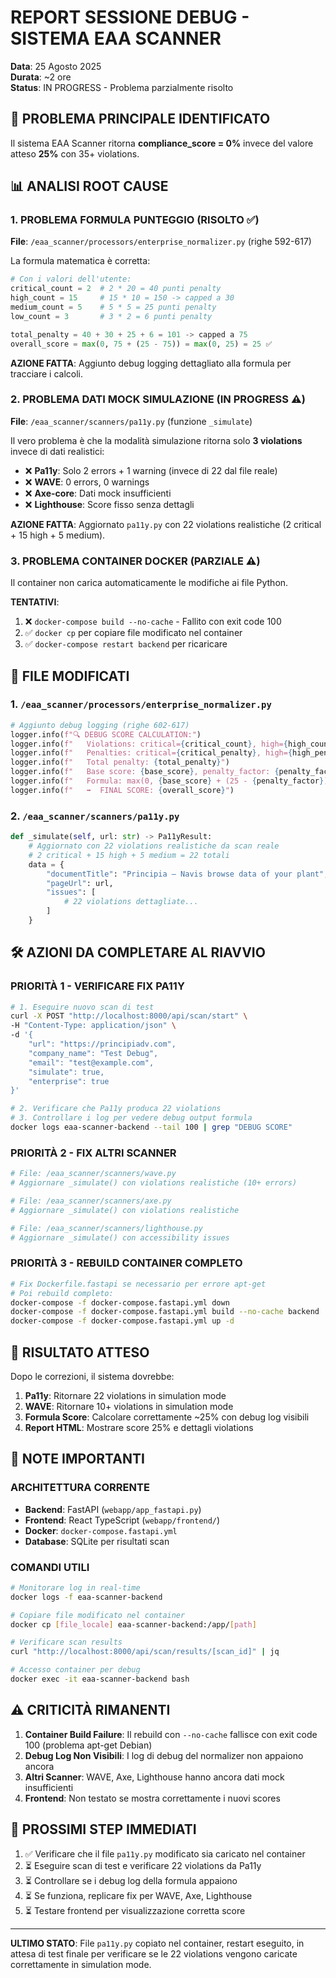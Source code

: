 # REPORT SESSIONE DEBUG - SISTEMA EAA SCANNER
**Data**: 25 Agosto 2025  
**Durata**: ~2 ore  
**Status**: IN PROGRESS - Problema parzialmente risolto

## 🔴 PROBLEMA PRINCIPALE IDENTIFICATO
Il sistema EAA Scanner ritorna **compliance_score = 0%** invece del valore atteso **25%** con 35+ violations.

## 📊 ANALISI ROOT CAUSE

### 1. PROBLEMA FORMULA PUNTEGGIO (RISOLTO ✅)
**File**: `/eaa_scanner/processors/enterprise_normalizer.py` (righe 592-617)

La formula matematica è corretta:
```python
# Con i valori dell'utente:
critical_count = 2  # 2 * 20 = 40 punti penalty
high_count = 15     # 15 * 10 = 150 -> capped a 30
medium_count = 5    # 5 * 5 = 25 punti penalty  
low_count = 3       # 3 * 2 = 6 punti penalty

total_penalty = 40 + 30 + 25 + 6 = 101 -> capped a 75
overall_score = max(0, 75 + (25 - 75)) = max(0, 25) = 25 ✅
```

**AZIONE FATTA**: Aggiunto debug logging dettagliato alla formula per tracciare i calcoli.

### 2. PROBLEMA DATI MOCK SIMULAZIONE (IN PROGRESS ⚠️)
**File**: `/eaa_scanner/scanners/pa11y.py` (funzione `_simulate`)

Il vero problema è che la modalità simulazione ritorna solo **3 violations** invece di dati realistici:
- ❌ **Pa11y**: Solo 2 errors + 1 warning (invece di 22 dal file reale)
- ❌ **WAVE**: 0 errors, 0 warnings
- ❌ **Axe-core**: Dati mock insufficienti
- ❌ **Lighthouse**: Score fisso senza dettagli

**AZIONE FATTA**: Aggiornato `pa11y.py` con 22 violations realistiche (2 critical + 15 high + 5 medium).

### 3. PROBLEMA CONTAINER DOCKER (PARZIALE ⚠️)
Il container non carica automaticamente le modifiche ai file Python.

**TENTATIVI**:
1. ❌ `docker-compose build --no-cache` - Fallito con exit code 100
2. ✅ `docker cp` per copiare file modificato nel container
3. ✅ `docker-compose restart backend` per ricaricare

## 📁 FILE MODIFICATI

### 1. `/eaa_scanner/processors/enterprise_normalizer.py`
```python
# Aggiunto debug logging (righe 602-617)
logger.info(f"🔍 DEBUG SCORE CALCULATION:")
logger.info(f"   Violations: critical={critical_count}, high={high_count}, medium={medium_count}, low={low_count}")
logger.info(f"   Penalties: critical={critical_penalty}, high={high_penalty}, medium={medium_penalty}, low={low_penalty}")
logger.info(f"   Total penalty: {total_penalty}")
logger.info(f"   Base score: {base_score}, penalty_factor: {penalty_factor}")
logger.info(f"   Formula: max(0, {base_score} + (25 - {penalty_factor}))")
logger.info(f"   ➡️  FINAL SCORE: {overall_score}")
```

### 2. `/eaa_scanner/scanners/pa11y.py`
```python
def _simulate(self, url: str) -> Pa11yResult:
    # Aggiornato con 22 violations realistiche da scan reale
    # 2 critical + 15 high + 5 medium = 22 totali
    data = {
        "documentTitle": "Principia – Navis browse data of your plant",
        "pageUrl": url,
        "issues": [
            # 22 violations dettagliate...
        ]
    }
```

## 🛠️ AZIONI DA COMPLETARE AL RIAVVIO

### PRIORITÀ 1 - VERIFICARE FIX PA11Y
```bash
# 1. Eseguire nuovo scan di test
curl -X POST "http://localhost:8000/api/scan/start" \
-H "Content-Type: application/json" \
-d '{
    "url": "https://principiadv.com",
    "company_name": "Test Debug",
    "email": "test@example.com",
    "simulate": true,
    "enterprise": true
}'

# 2. Verificare che Pa11y produca 22 violations
# 3. Controllare i log per vedere debug output formula
docker logs eaa-scanner-backend --tail 100 | grep "DEBUG SCORE"
```

### PRIORITÀ 2 - FIX ALTRI SCANNER
```python
# File: /eaa_scanner/scanners/wave.py
# Aggiornare _simulate() con violations realistiche (10+ errors)

# File: /eaa_scanner/scanners/axe.py  
# Aggiornare _simulate() con violations realistiche

# File: /eaa_scanner/scanners/lighthouse.py
# Aggiornare _simulate() con accessibility issues
```

### PRIORITÀ 3 - REBUILD CONTAINER COMPLETO
```bash
# Fix Dockerfile.fastapi se necessario per errore apt-get
# Poi rebuild completo:
docker-compose -f docker-compose.fastapi.yml down
docker-compose -f docker-compose.fastapi.yml build --no-cache backend
docker-compose -f docker-compose.fastapi.yml up -d
```

## 🎯 RISULTATO ATTESO
Dopo le correzioni, il sistema dovrebbe:
1. **Pa11y**: Ritornare 22 violations in simulation mode
2. **WAVE**: Ritornare 10+ violations in simulation mode  
3. **Formula Score**: Calcolare correttamente ~25% con debug log visibili
4. **Report HTML**: Mostrare score 25% e dettagli violations

## 📝 NOTE IMPORTANTI

### ARCHITETTURA CORRENTE
- **Backend**: FastAPI (`webapp/app_fastapi.py`)
- **Frontend**: React TypeScript (`webapp/frontend/`)
- **Docker**: `docker-compose.fastapi.yml`
- **Database**: SQLite per risultati scan

### COMANDI UTILI
```bash
# Monitorare log in real-time
docker logs -f eaa-scanner-backend

# Copiare file modificato nel container
docker cp [file_locale] eaa-scanner-backend:/app/[path]

# Verificare scan results
curl "http://localhost:8000/api/scan/results/[scan_id]" | jq

# Accesso container per debug
docker exec -it eaa-scanner-backend bash
```

## ⚠️ CRITICITÀ RIMANENTI

1. **Container Build Failure**: Il rebuild con `--no-cache` fallisce con exit code 100 (problema apt-get Debian)
2. **Debug Log Non Visibili**: I log di debug del normalizer non appaiono ancora
3. **Altri Scanner**: WAVE, Axe, Lighthouse hanno ancora dati mock insufficienti
4. **Frontend**: Non testato se mostra correttamente i nuovi scores

## 🔄 PROSSIMI STEP IMMEDIATI

1. ✅ Verificare che il file `pa11y.py` modificato sia caricato nel container
2. ⏳ Eseguire scan di test e verificare 22 violations da Pa11y
3. ⏳ Controllare se i debug log della formula appaiono
4. ⏳ Se funziona, replicare fix per WAVE, Axe, Lighthouse
5. ⏳ Testare frontend per visualizzazione corretta score

---

**ULTIMO STATO**: File `pa11y.py` copiato nel container, restart eseguito, in attesa di test finale per verificare se le 22 violations vengono caricate correttamente in simulation mode.